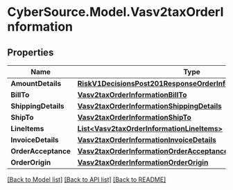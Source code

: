 # CyberSource.Model.Vasv2taxOrderInformation
## Properties

Name | Type | Description | Notes
------------ | ------------- | ------------- | -------------
**AmountDetails** | [**RiskV1DecisionsPost201ResponseOrderInformationAmountDetails**](RiskV1DecisionsPost201ResponseOrderInformationAmountDetails.md) |  | [optional] 
**BillTo** | [**Vasv2taxOrderInformationBillTo**](Vasv2taxOrderInformationBillTo.md) |  | [optional] 
**ShippingDetails** | [**Vasv2taxOrderInformationShippingDetails**](Vasv2taxOrderInformationShippingDetails.md) |  | [optional] 
**ShipTo** | [**Vasv2taxOrderInformationShipTo**](Vasv2taxOrderInformationShipTo.md) |  | [optional] 
**LineItems** | [**List&lt;Vasv2taxOrderInformationLineItems&gt;**](Vasv2taxOrderInformationLineItems.md) |  | [optional] 
**InvoiceDetails** | [**Vasv2taxOrderInformationInvoiceDetails**](Vasv2taxOrderInformationInvoiceDetails.md) |  | [optional] 
**OrderAcceptance** | [**Vasv2taxOrderInformationOrderAcceptance**](Vasv2taxOrderInformationOrderAcceptance.md) |  | [optional] 
**OrderOrigin** | [**Vasv2taxOrderInformationOrderOrigin**](Vasv2taxOrderInformationOrderOrigin.md) |  | [optional] 

[[Back to Model list]](../README.md#documentation-for-models) [[Back to API list]](../README.md#documentation-for-api-endpoints) [[Back to README]](../README.md)

